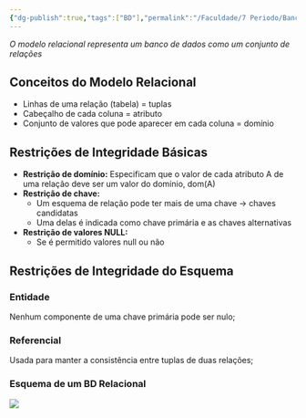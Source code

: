 ```yaml
---
{"dg-publish":true,"tags":["BD"],"permalink":"/Faculdade/7 Periodo/Banco de Dados 2/Sub-Notes/Esquema Relacional/","dgPassFrontmatter":true}
---
```


*O modelo relacional representa um banco de dados como um conjunto de
relações*
## Conceitos do Modelo Relacional
- Linhas de uma relação (tabela) = tuplas
- Cabeçalho de cada coluna = atributo
- Conjunto de valores que pode aparecer em cada coluna = domínio
## Restrições de Integridade Básicas
- **Restrição de domínio:** Especificam que o valor de cada atributo A de uma relação deve ser um valor do domínio, dom(A)
- **Restrição de chave:** 
	- Um esquema de relação pode ter mais de uma chave → chaves candidatas
	- Uma delas é indicada como chave primária e as chaves alternativas
- **Restrição de valores NULL:**
	- Se é permitido valores null ou não
## Restrições de Integridade do Esquema
### Entidade
Nenhum componente de uma chave primária pode ser nulo;
### Referencial
Usada para manter a consistência entre tuplas de duas relações;
### Esquema de um BD Relacional
![](https://i.imgur.com/s7Lfpof.png)
